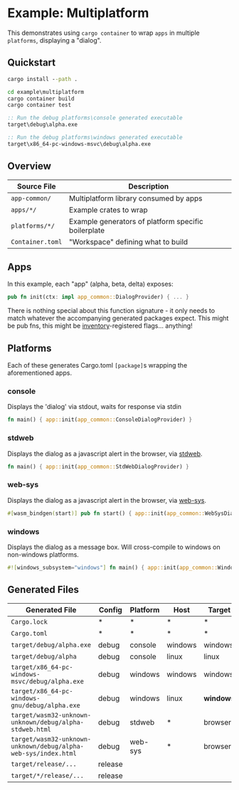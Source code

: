 # Example: Multiplatform

This demonstrates using `cargo container` to wrap `apps` in multiple `platforms`,
displaying a "dialog".



<h2 name="quickstart">Quickstart</h2>

```cmd
cargo install --path .

cd example\multiplatform
cargo container build
cargo container test

:: Run the debug platforms\console generated executable
target\debug\alpha.exe

:: Run the debug platforms\windows generated executable
target\x86_64-pc-windows-msvc\debug\alpha.exe
```



<h2 name="overview">Overview</h2>

| Source File       | Description                               |
| ----------------- | ----------------------------------------- |
| `app-common/`     | Multiplatform library consumed by apps
| `apps/*/`         | Example crates to wrap
| `platforms/*/`    | Example generators of platform specific boilerplate
| `Container.toml`  | "Workspace" defining what to build



<h2 name="apps">Apps</h2>

In this example, each "app" (alpha, beta, delta) exposes:
```rust
pub fn init(ctx: impl app_common::DialogProvider) { ... }
```

There is nothing special about this function signature - it only needs to match
whatever the accompanying generated packages expect.  This might be pub fns,
this might be [inventory](https://docs.rs/inventory/)-registered flags... anything!



<h2 name="platforms">Platforms</h2>

Each of these generates Cargo.toml `[package]`s wrapping the aforementioned apps.

### console

Displays the 'dialog' via stdout, waits for response via stdin

```rust
fn main() { app::init(app_common::ConsoleDialogProvider) }
```

### stdweb

Displays the dialog as a javascript alert in the browser, via [stdweb](https://docs.rs/stdweb/).

```rust
fn main() { app::init(app_common::StdWebDialogProvider) }
```

### web-sys

Displays the dialog as a javascript alert in the browser, via [web-sys](https://docs.rs/web-sys/).

```rust
#[wasm_bindgen(start)] pub fn start() { app::init(app_common::WebSysDialogProvider) }
```

### windows

Displays the dialog as a message box.  Will cross-compile to windows on non-windows platforms.

```rust
#![windows_subsystem="windows"] fn main() { app::init(app_common::WindowsDialogProvider) }
```



<h2 name="generated-files">Generated Files</h2>

| Generated File                                                    | Config | Platform     | Host      | Target |
| ----------------------------------------------------------------- | ------ | ------------ | --------- | ------ |
| `Cargo.lock`                                                      | \*    | \*            | \*        | \*
| `Cargo.toml`                                                      | \*    | \*            | \*        | \*
| `target/debug/alpha.exe`                                          | debug | console       | windows   | windows
| `target/debug/alpha`                                              | debug | console       | linux     | linux
| `target/x86_64-pc-windows-msvc/debug/alpha.exe`                   | debug | windows       | windows   | windows
| `target/x86_64-pc-windows-gnu/debug/alpha.exe`                    | debug | windows       | linux     | **windows**
| `target/wasm32-unknown-unknown/debug/alpha-stdweb.html`           | debug | stdweb        | \*        | browser
| `target/wasm32-unknown-unknown/debug/alpha-web-sys/index.html`    | debug | web-sys       | \*        | browser
| `target/release/...`                                              | release
| `target/*/release/...`                                            | release
